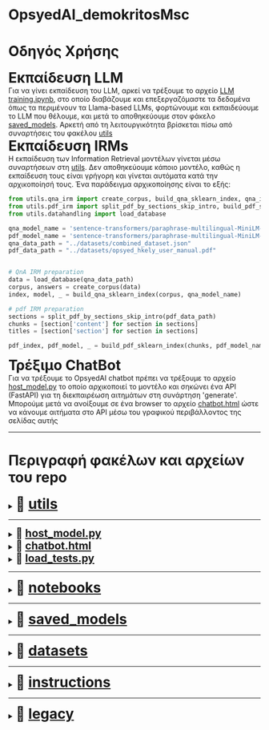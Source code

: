 # OpsyedAI_demokritosMsc

# Οδηγός Χρήσης

<summary><strong style="font-size: 2em;">Εκπαίδευση LLM</strong></summary>
Για να γίνει εκπαίδευση του LLM, αρκεί να τρέξουμε το αρχείο <a href="notebooks/LLM training.ipynb">LLM training.ipynb</a>, στο οποίο διαβάζουμε και επεξεργαζόμαστε τα δεδομένα όπως τα περιμένουν τα Llama-based LLMs, φορτώνουμε και εκπαιδεύουμε το LLM που θέλουμε, και μετά το αποθηκεύουμε στον φάκελο <a href="saved_models">saved_models</a>. Αρκετή από τη λειτουργικότητα βρίσκεται πίσω από συναρτήσεις του φακέλου <a href="utils">utils</a>



<summary><strong style="font-size: 2em;">Εκπαίδευση IRMs</strong></summary>
Η εκπαίδευση των Information Retrieval μοντέλων γίνεται μέσω συναρτήσεων στη <a href="utils">utils</a>. Δεν αποθηκεύουμε κάποιο μοντέλο, καθώς η εκπαίδευση τους είναι γρήγορη και γίνεται αυτόματα κατά την αρχικοποίησή τους. Ένα παράδειγμα αρχικοποίησης είναι το εξής:

```python
from utils.qna_irm import create_corpus, build_qna_sklearn_index, qna_irm_pipeline
from utils.pdf_irm import split_pdf_by_sections_skip_intro, build_pdf_sklearn_index, pdf_irm_pipeline
from utils.datahandling import load_database

qna_model_name = 'sentence-transformers/paraphrase-multilingual-MiniLM-L12-v2'
pdf_model_name = 'sentence-transformers/paraphrase-multilingual-MiniLM-L12-v2'
qna_data_path = "../datasets/combined_dataset.json"
pdf_data_path = "../datasets/opsyed_hkely_user_manual.pdf"


# QnA IRM preparation
data = load_database(qna_data_path)
corpus, answers = create_corpus(data)
index, model, _ = build_qna_sklearn_index(corpus, qna_model_name)

# pdf IRM preparation
sections = split_pdf_by_sections_skip_intro(pdf_data_path)
chunks = [section['content'] for section in sections]
titles = [section['section'] for section in sections]

pdf_index, pdf_model, _ = build_pdf_sklearn_index(chunks, pdf_model_name)
```



<summary><strong style="font-size: 2em;">Τρέξιμο ChatBot</strong></summary>
Για να τρέξουμε το OpsyedAI chatbot πρέπει να τρέξουμε το αρχείο <a href=host_model.py>host_model.py</a> το οποίο αρχικοποιεί το μοντέλο και σηκώνει ένα API (FastAPI) για τη διεκπαιρέωση αιτημάτων στη συνάρτηση 'generate'. Μπορούμε μετά να ανοίξουμε σε ένα browser το αρχείο <a href=chatbot.html>chatbot.html</a> ώστε να κάνουμε αιτήματα στο API μέσω του γραφικού περιβάλλοντος της σελίδας αυτής


<hr>

# Περιγραφή φακέλων και αρχείων του repo


<details>
  <summary><strong style="font-size: 2em;">📁 <a href="utils">utils</a></strong></summary>
  <div style="margin-left: 20px;">
  Ο φάκελος αυτός εμπεριέχει αρχεία με ορισμούς συναρτήσεων που χρησιμοποιούνται από τα notebooks, καθώς και κάποια λειτουργικά αρχεία όπως το host του μοντέλου και μια ιστοσελίδα που σηκώνουμε τοπικά για πειραματισμό

  <details>
    <summary><strong style="font-size: 1.5em;">📄 <a href="utils/datahandling.py">datahandling.py</a></strong></summary>
    <div style="margin-left: 20px;">
    Συναρτήσεις για φόρτωμα και επεξεργασία δεδομένων
    </div>
  </details>

  <details>
    <summary><strong style="font-size: 1.5em;">📄 <a href="utils/modeling.py">modeling.py</a></strong></summary>
    <div style="margin-left: 20px;">
    Συναρτήσεις για το φόρτωμα και τις λειτουργίες του LLM μοντέλου. Το μοντέλο φορτώνεται με BitsAndBytes quantization με 4-bit ακρίβεια, ώστε να χωράει σε μικρότερες gpu για εκπαίδευση. Κατά την εκπαίδευση χρησιμοποιείται LoRA (Low-Rank Adaptation) ώστε να εκπαιδεύονται στοχευμένα βάρη και όχι όλο το προεκπαιδευμένο μοντέλο, το οποίο βοηθάει στην ταχύτητα εκπαίδευσης και στο κόστος μνήμης
    </div>
  </details>

  <details>
    <summary><strong style="font-size: 1.5em;">📄 <a href="utils/pdf_irm.py">pdf_irm.py</a></strong></summary>
    <div style="margin-left: 20px;">
    Συναρτήσεις για τη λειτουργικότητα του pdf Iformation Retrieval Model (pdf IRM). Τα κεφάλαια του pdf χωρίζονται με regex που βρίσκει αριθμημένους τίτλους (π.χ. "2 Εγγραφή", "2.1 Σύνδεση", "5.3 Τα ραντεβού μου"), οπότε έχει και μια μικρή πιθανότητα σφάλματος. Έπειτα, τα περιεχόμενα των κεφαλαίων αναπαριστώνται χρησιμοποιώντας SentenceTransformer. Για κάποιο πιθανό κείμενο, μπορούμε να βρούμε το πιο σχετικό κεφάλαιο, εξετάζωντας την αναπαράσταση του κειμένου αυτού, με τις αναπαραστάσεις που φτιάξαμε ππρωτίστως, χρησιμοποιώντας NearestNeighbors. Υπάρχει επίσης η λειτουργία να απαντάμε πως η ερώτηση δεν είναι σχετική με τις λειτουργίες του μοντέλου μας, αν είναι πολύ μακριά από όλες τις ερωτήσεις στο QnA
    </div>
  </details>

  <details>
    <summary><strong style="font-size: 1.5em;">📄 <a href="utils/qna_irm.py">qna_irm.py</a></strong></summary>
    <div style="margin-left: 20px;">
    Συναρτήσεις για τη λειτουργικότητα του QnA Iformation Retrieval Model (QnA IRM). Οι ερωτήσεις ενός QnA dataset αναπαριστώνται χρησιμοποιώντας SentenceTransformer. Για κάποια πιθανή ερώτηση, μπορούμε να βρούμε την πιο σχετική ερώτηση του QnA, εξετάζωντας την αναπαράσταση της ερώτησης αυτής, με τις αναπαραστάσεις που φτιάξαμε ππρωτίστως, χρησιμοποιώντας NearestNeighbors
    </div>
  </details>

  <details>
    <summary><strong style="font-size: 1.5em;">📄 <a href="utils/opsyed_pipeline.py">opsyed_pipeline.py</a></strong></summary>
    <div style="margin-left: 20px;">
    Συναρτήσεις για την αρχικοποίηση και τη λειτουργικότητα του τελικού pipeline, που χρησιμοποιεί το LLM, και τα QnA IRM και pdf IRM
    </div>
  </details>

  <details>
    <summary><strong style="font-size: 1.5em;">📄 <a href="utils/analyze_metrics.py">analyze_metrics.py</a></strong></summary>
    <div style="margin-left: 20px;">
    Κώδικας για την ανάλυση των σκορ και τη γραφική τους αναπαράσταση με pyplot. Η τωρινή υλοποίηση αναμένει ένα xlsx αρχείο με συγκεκριμένο μορφότυπο, ένα παράδειγμα μπορεί να βρεθεί στο <a href="results/ΗΚΕΛΥ.xlsx">ΗΚΕΛΥ.xlsx</a>
    </div>
  </details>
  </div>
</details>

<hr>

<details>
  <summary><strong style="font-size: 1.5em;">📄 <a href="utils/host_model.py">host_model.py</a></strong></summary>
  <div style="margin-left: 20px;">
  Κάνει host το μοντέλο τοπικά μέσω FastAPI. Τα requests μπορούν να γίνουν στη συνάρτηση 'generate' με είσοδο απλά ένα string (την ερώτηση του χρήστη), και επιστρέφονται η απάντηση του OpsyedAI, καθώς και κάποιες boolean τιμές για το αν ενεργοποιήθηκε το QnA IRM, το pdf IRM, και αν η ερώτηση ήταν σχετική
  </div>
</details>

<details>
  <summary><strong style="font-size: 1.5em;">📄 <a href="utils/chatbot.html">chatbot.html</a></strong></summary>
  <div style="margin-left: 20px;">
  Μια τοπική σελίδα περιβάλλοντος τεσταρίσματος του opsyedai chatbot που στέλνει requests στο μοντέλο που γίνεται host από το <a href="utils/host_model.py">host_model.py</a>
  </div>
</details>

<details>
  <summary><strong style="font-size: 1.5em;">📄 <a href="utils/load_tests.py">load_tests.py</a></strong></summary>
  <div style="margin-left: 20px;">
  Χρησιμοποιήθηκε για να δοκιμαστεί το pipeline μας σε μια προσομοίωση αληθινού περιβάλλοντος με πολλαπλούς χρήστες και πιθανότητα ταυτόχρονων requests. Στέλνει requests στο μοντέλο που γίνεται host από το <a href="utils/host_model.py">host_model.py</a>
  </div>
</details>

<hr>

<details>
  <summary><strong style="font-size: 2em;">📁 <a href="notebooks">notebooks</a></strong></summary>
  <div style="margin-left: 20px;">
  Αυτός ο φάκελος εμπεριέχει όλα τα πειράματα και τον κώδικα που χρησιμοποιήθηκε κατά την έρευνα που έγινε για αυτό το task

  <details>
    <summary><strong style="font-size: 1.5em;">📄 <a href="notebooks/LLM training.ipynb">LLM training.ipynb</a></strong></summary>
    <div style="margin-left: 20px;">
    Κώδικας για τη φόρτωση προεκπαιδευμένου LLM και περαιτέρω εκπαίδευση στα δικά μας δεδομένα. Το μοντέλο που χρησιμοποιήσαμε είναι το <a href=https://huggingface.co/ilsp/Meltemi-7B-Instruct-v1.5>ilsp/Meltemi-7B-Instruct-v1.5</a>, λόγω της εξοικίωσής του με τα Ελληνικά
    </div>
  </details>

  <details>
    <summary><strong style="font-size: 1.5em;">📄 <a href="notebooks/QnA IRM.ipynb">QnA IRM.ipynb</a></strong></summary>
    <div style="margin-left: 20px;">
    Κώδικας για τη δοκιμή λειτουργικότητς και αποτελεσματικότητας (μέσω σκορ) του QnA IRM
    </div>
  </details>

  <details>
    <summary><strong style="font-size: 1.5em;">📄 <a href="notebooks/PDF IRM.ipynb">PDF IRM.ipynb</a></strong></summary>
    <div style="margin-left: 20px;">
    Κώδικας για τη δοκιμή λειτουργικότητς και αποτελεσματικότητας (μέσω πειραμάτων) του PDF IRM
    </div>
  </details>

  <details>
    <summary><strong style="font-size: 1.5em;">📄 <a href="notebooks/full pipeline.ipynb">full pipeline.ipynb</a></strong></summary>
    <div style="margin-left: 20px;">
    Κώδικας για τη δοκιμή λειτουργικότητας και αποτελεσματικότητας (μέσω πειραμάτων, και σκορ) ολόκληρου του pipeline (LLM, QnA IRM και PDF IRM)
    </div>
  </details>

  <details>
    <summary><strong style="font-size: 1.5em;">📄 <a href="notebooks/save_full_best.ipynb">save_full_best.ipynb</a></strong></summary>
    <div style="margin-left: 20px;">
    Όταν αποθηκεύουμε το μοντέλο, αποθηκεύεται ένα ποσοστό των παραμέτρων του, διότι χρησιμοποιούμε μια μέθοδο κατά την εκπαίδευση που τροποποιεί μόνο αυτό το ποσοστό των παραμέτρων (μέθοδος LoRA). Αυτό το αρχείο δίνει τη δυνατότητα να αποθηκεύσουμε το μοντέλο με όλες τις παραμέτρους του.
    </div>
  </details>

  <details>
    <summary><strong style="font-size: 1.5em;">📄 <a href="notebooks/fast_inference.ipynb">fast_inference.ipynb</a></strong></summary>
    <div style="margin-left: 20px;">
    Αυτό το αρχείο τρέχει το LLM και καταγράφει τους χρονισμούς αποκρίσεων του LLM ανά token. Το χρησιμοποιήσαμε για να δούμε πιθανές βελτιώσεις όταν τροποποιούσαμε κάτι στο LLM
    </div>
  </details>
  

  <details>
    <summary><strong style="font-size: 1.5em;">📄 <a href="notebooks/RLHF.ipynb">RLHF.ipynb</a></strong></summary>
    <div style="margin-left: 20px;">
    Κώδικας για τη δοκιμή λειτουργικότητας του Reinforcement Learning from Human Feedback (RHLF)
    </div>
  </details>
  </div>
</details>

<hr>

<details>
  <summary><strong style="font-size: 2em;">📁 <a href="saved_models">saved_models</a></strong></summary>
  <div style="margin-left: 20px;">
  Αυτός ο φάκελος χρησιμοποιείται για να αποθηκεύονται οι εκπαιδεύσεις μοντέλων
  </div>
</details>

<hr>

<details>
  <summary><strong style="font-size: 2em;">📁 <a href="datasets">datasets</a></strong></summary>
  <div style="margin-left: 20px;">
  Εμπεριέχει αρχεία με δεδομένα που μπορούν να χρησιμοποιηθούν για εκπαιδεύσεις, καταγραφή σκορ, και ανακτήσεις από Μοντέλα Ανάκτησης (Information Retrieval Models). Τα δεδομένα αφορούν κυρίως ερωτοαποκρίσεις επάνω στο περιβάλλον του ΗΚΕΛΥ

  <details>
    <summary><strong style="font-size: 1.5em;">📄 <a href="datasets/dataset_v2.json">dataset_v2.json</a></strong></summary>
    <div style="margin-left: 20px;">
    Δεδομένα 294 ερωτοαποκρίσεων, σχετικά με το ΗΚΕΛΥ, και γραμμένα από ανθρώπινο χέρι (όχι από χρήστες, από εμάς)
    </div>
  </details>

  <details>
    <summary><strong style="font-size: 1.5em;">📄 <a href="datasets/opsyed_hkely_user_manual.pdf">opsyed_hkely_user_manual.pdf</a></strong></summary>
    <div style="margin-left: 20px;">
    Εγχειρίδιο χρήσης Ηλεκτρονικού Κέντρου Εξυπηρέτησης Ληπτών Υγείας (Η.Κ.Ε.Λ.Υ). Χρησιμοποιείται στο PDF IRM μοντέλο για την εύρεση σχετικού κεφαλαίου με την ερώτηση του χρήστη
    </div>
  </details>

  <details>
    <summary><strong style="font-size: 1.5em;">📄 <a href="datasets/images.json">images.json</a></strong></summary>
    <div style="margin-left: 20px;">
    Metadata για τις φωτογραφίες που εμπεριέχονται στο <a href="datasets/opsyed_hkely_user_manual.pdf">opsyed_hkely_user_manual.pdf</a>
    </div>
  </details>

  <details>
    <summary><strong style="font-size: 1.5em;">📄 <a href="datasets/combined_dataset.json">combined_dataset.json</a></strong></summary>
    <div style="margin-left: 20px;">
    Συνδυασμός των αρχείων <a href="datasets/dataset_v2.json">dataset_v2.json</a> και <a href="datasets/images.json">images.json</a> όπου μια ερώτηση σχετίζεται με εικόνες
    </div>
  </details>

  <details>
    <summary><strong style="font-size: 1.5em;">📄 <a href="datasets/rephrased_faq_v1.json">rephrased_faq_v1.json</a></strong></summary>
    <div style="margin-left: 20px;">
    Αναδιατυπώσεις 40 ερωτήσεων από το <a href="datasets/combined_dataset.json">combined_dataset.json</a> για χρησιμοποίησή τους για μέτρηση απόδοσης του μοντέλου σε 'άγνωστα' κείμενεα
    </div>
  </details>

  <details>
    <summary><strong style="font-size: 1.5em;">📄 <a href="datasets/rephrased_faq_v2.json">rephrased_faq_v2.json</a></strong></summary>
    <div style="margin-left: 20px;">
    Διαφορετικές αναδιατυπώσεις των ίδιων 40 ερωτήσεων που αναδιατυπώνονται στο <a href="datasets/rephrased_faq_v1.json">rephrased_faq_v1.json</a>
    </div>
  </details>

  <details>
    <summary><strong style="font-size: 1.5em;">📄 <a href="datasets/rephrased_faq_v3.json">rephrased_faq_v3.json</a></strong></summary>
    <div style="margin-left: 20px;">
    Ακόμα άλλες διαφορετικές αναδιατυπώσεις των ίδιων 40 ερωτήσεων που αναδιατυπώνονται στο <a href="datasets/rephrased_faq_v1.json">rephrased_faq_v1.json</a>. Συνολικά τα 3 αρχεία έχουν 120 ερωτήσεις (3 αναδιατυπώσεις 40 ερωτήσεων από το <a href="datasets/combined_dataset.json">combined_dataset.json</a>)
    </div>
  </details>

  <details>
    <summary><strong style="font-size: 1.5em;">📄 <a href="datasets/test_ratings.csv">test_ratings.csv</a></strong></summary>
    <div style="margin-left: 20px;">
    Περιέχει το πρότυπο των δεδομένων που θα χρειαστούν για RHLF. Χρησιμοποιήθηκε και για να δοκιμαστεί ο κώδικας του RHLF
    </div>
  </details>
  </div>
</details>

<hr>

<details>
  <summary><strong style="font-size: 2em;">📁 <a href="instructions">instructions</a></strong></summary>
  <div style="margin-left: 20px;">
  Εμπεριέχει αρχεία με προκαθορισμένα κείμενα που μπορούν να δωθούν στο LLM ως οδηγίες ή να απαντάει το LLM με αυτά

  <details>
    <summary><strong style="font-size: 1.5em;">📄 <a href="instructions/v1 LLM instructions.txt">v1 LLM instructions.txt</a></strong></summary>
    <div style="margin-left: 20px;">
    Οι τωρινές οδηγίες που δίνονται στο μοντέλο. Λιτές και γραμμένες με το χέρι
    </div>
  </details>

  <details>
    <summary><strong style="font-size: 1.5em;">📄 <a href="instructions/v1 LLM unrelated response.txt">v1 LLM unrelated response.txt</a></strong></summary>
    <div style="margin-left: 20px;">
    Η τωρινή αυτοματοποιημένη απάντηση που δίνει το μοντέλο όταν θεωρεί πως η ερώτηση δεν ήταν σχετική
    </div>
  </details>

  <details>
    <summary><strong style="font-size: 1.5em;">📄 <a href="instructions/pdf suggestion.txt">pdf suggestion.txt</a></strong></summary>
    <div style="margin-left: 20px;">
    Το τωρινό αυτοματοποιημένο μήνυμα που προσθέτει το μοντέλο στην απάντησή του όταν θεωρεί πως η ερώτηση σχετίζεται με συγκεκριμένα κείμενα του <a href="datasets/guide.pdf">guide.pdf</a>
    </div>
  </details>

  <details>
    <summary><strong style="font-size: 1.5em;">📄 <a href="instructions/AI Agent Instructions.txt">AI Agent Instructions.txt</a></strong></summary>
    <div style="margin-left: 20px;">
    Υπεραναλυτικές οδηγίες που έδωσε το chatgpt όταν του περιγράψαμε το μοντέλο που έχουμε, τον σκοπό του, και αρκετούς από τους στόχους μας για αυτό. Είναι στα Αγγλικά, οπότε δε μας χρησιμεύει σε αυτή τη μορφή
    </div>
  </details>

  <details>
    <summary><strong style="font-size: 1.5em;">📄 <a href="instructions/AI Agent Instructions Greek.txt">AI Agent Instructions Greek.txt</a></strong></summary>
    <div style="margin-left: 20px;">
    Μετάφραση του chatgpt για το <a href="AI Agent Instructions.txt">AI Agent Instructions.txt</a> η οποία πέρασε και από ανθρώπινο χέρι για διορθώσεις και αλλαγές. Όταν δώθηκαν στο μοντέλο είχε χειρότερο σκορ από τις βασικές οδηγίες (αρχείο <a href="v1 LLM instructions.txt">v1 LLM instructions.txt</a>)
    </div>
  </details>
  </div>
</details>

<hr>

<details>
  <summary><strong style="font-size: 2em;">📁 <a href="legacy">legacy</a></strong></summary>
  <div style="margin-left: 20px;">

  Εμπεριέχει αρχεία από τις παλιές υλοποιήσεις που είχαν γίνει

  <details>
    <summary><strong style="font-size: 1.5em;">📄 <a href="legacy/meltemi.py">meltemi.py</a></strong></summary>
    <div style="margin-left: 20px;">
    Αυτός ο κώδικας μετατρέπει ένα γενικό ελληνικό γλωσσικό μοντέλο (Meltemi-7B) σε έναν εξειδικευμένο βοηθό για ιατρικά ραντεβού. Συγκεκριμένα:
    <ul>
      <li>Φορτώνει ερωτήσεις και απαντήσεις σχετικά με ιατρικά ραντεβού από ένα αρχείο JSON</li>
      <li>Χρησιμοποιεί μια τεχνική που λέγεται LoRA για να εκπαιδεύσει το μοντέλο με αποδοτικό τρόπο, αλλάζοντας μόνο ένα μικρό μέρος των παραμέτρων του</li>
      <li>Εφαρμόζει κβαντοποίηση 4-bit για να μειώσει τις απαιτήσεις μνήμης, επιτρέποντας την εκπαίδευση ακόμα και σε υπολογιστές με περιορισμένη μνήμη GPU</li>
      <li>Μετά την εκπαίδευση, αποθηκεύει το προσαρμοσμένο μοντέλο και δημιουργεί ένα απλό περιβάλλον συνομιλίας όπου ο χρήστης μπορεί να κάνει ερωτήσει στα ελληνικά σχετικά με ιατρικά ραντεβού και να λάβει σχετικές απαντήσεις</li>
    </ul>
    </div>
  </details>

  <details>
    <summary><strong style="font-size: 1.5em;">📄 <a href="legacy/load_meltemi.py">load_meltemi.py</a></strong></summary>
    <div style="margin-left: 20px;">
    Αυτός ο κώδικας φορτώνει και χρησιμοποιεί το ήδη εκπαιδευμένο μοντέλο του ιατρικού βοηθού για συνομιλία. Συγκεκριμένα:
    <ul>
      <li>Δημιουργεί έναν φάκελο για προσωρινή αποθήκευση τμημάτων του μοντέλου (offload) ώστε να βελτιστοποιηθεί η χρήση μνήμης</li>
      <li>Ρυθμίζει κβαντοποίηση 4-bit για να μειώσει τις απαιτήσεις μνήμης GPU κατά τη φόρτωση του μοντέλου</li>
      <li>Φορτώνει το προηγουμένως εκπαιδευμένο μοντέλο και τον tokenizer από τον φάκελο "saved_models/meltemi-greek-medical-assistant-final-instr"</li>
      <li>Ορίζει μια συνάρτηση generate_response που παίρνει ως είσοδο την ερώτηση του χρήστη, τη μορφοποιεί κατάλληλα με τις ετικέτες [INST], και επιστρέφει την απάντηση του μοντέλου</li>
      <li>Δημιουργεί ένα απλό διαδραστικό περιβάλλον συνομιλίας στην κονσόλα, όπου ο χρήστης μπορεί να υποβάλει ερωτήσεις σχετικά με ιατρικά ραντεβού και να λάβει απαντήσεις</li>
    </ul>
    </div>
  </details>

  <details>
    <summary><strong style="font-size: 1.5em;">📄 <a href="legacy/meltemi_feedback.py">meltemi_feedback.py</a></strong></summary>
    <div style="margin-left: 20px;">
    Αυτός ο κώδικας δημιουργεί ένα διαδραστικό περιβάλλον για τον ιατρικό βοηθό ραντεβού με προσθήκη συστήματος ανατροφοδότησης για τη συνεχή βελτίωση του μοντέλου. Συγκεκριμένα: Φορτώνει το προεκπαιδευμένο μοντέλο του ιατρικού βοηθού με κβαντοποίηση 4-bit για βέλτιστη χρήση μνήμης. Δημιουργεί φακέλους για την προσωρινή αποθήκευση τμημάτων του μοντέλου και για την αποθήκευση της ανατροφοδότησης των χρηστών. Υλοποιεί ένα σύστημα συλλογής ανατροφοδότησης που:
    <ul>
      <li>Ρωτά τον χρήστη αν η απάντηση ήταν ικανοποιητική</li>
      <li>Σε περίπτωση αρνητικής απάντησης, ζητά από τον χρήστη να παρέχει τη σωστή απάντηση</li>
      <li>Αποθηκεύει όλη την ανατροφοδότηση (θετική και αρνητική) σε ξεχωριστά αρχεία JSON
      Παρέχει μια συνάρτηση (prepare_fine_tuning_dataset) που μπορεί να χρησιμοποιηθεί για τη δημιουργία νέου συνόλου δεδομένων εκπαίδευσης από την συλλεγμένη ανατροφοδότηση.
      Το τελικό αρχείο εκπαίδευσης περιλαμβάνει:</li>
      <ul>
        <li>Τις διορθωμένες απαντήσεις από τη αρνητική ανατροφοδότηση</li>
        <li>Τις αρχικές απαντήσεις του μοντέλου που έλαβαν θετική ανατροφοδότηση
        Ο κώδικας όχι μόνο επιτρέπει στους χρήστες να συνομιλήσουν με τον ιατρικό βοηθό, αλλά δημιουργεί και ένα σύστημα συνεχούς βελτίωσης μέσω της ανατροφοδότησης, επιτρέποντας στο μοντέλο να γίνεται όλο και πιο ακριβές με την πάροδο του χρόνου, καθώς μαθαίνει από τα λάθη του και ενισχύει τις σωστές απαντήσεις του</li>
      </ul>
    </ul>
    </div>
  </details>

  <details>
    <summary><strong style="font-size: 1.5em;">📄 <a href="legacy/terminal_for_meltemi.py">terminal_for_meltemi.py</a></strong></summary>
    <div style="margin-left: 20px;">
    Αυτός ο κώδικας δημιουργεί μια προηγμένη διεπαφή τερματικού για τον ιατρικό βοηθό ραντεβού με οπτικές βελτιώσεις και εφέ. Συγκεκριμένα: Χρησιμοποιεί τη βιβλιοθήκη colorama για να προσθέσει χρώματα και στυλ στο κείμενο της κονσόλας, λειτουργώντας σωστά σε όλα τα λειτουργικά συστήματα. Προσθέτει οπτικά εφέ όπως:
    <ul>
      <li>Καθαρισμό οθόνης</li>
      <li>Στυλιζαρισμένη επικεφαλίδα με πλαίσιο</li>
      <li>Εφέ πληκτρολόγησης κατά την εμφάνιση των απαντήσεων</li>
      <li>Κινούμενο animation "σκέψης" κατά τη διάρκεια της δημιουργίας απάντησης</li>
      <li>Παρέχει λειτουργίες διεπαφής όπως:</li>
      <li>Εντολή "έξοδος" για τερματισμό</li>
      <li>Εντολή "καθαρισμός" για καθαρισμό της οθόνης</li>
      <li>Διαχείριση σφαλμάτων και διακοπών πληκτρολογίου
      <li>Διατηρεί το βασικό μοντέλο πίσω από τη διεπαφή:</li>
      <li>Φορτώνει το μοντέλο με κβαντοποίηση 4-bit για βέλτιστη απόδοση</li>
      <li>Δημιουργεί απαντήσεις με την ίδια ποιότητα
      Ο κώδικας προσθέτει μια επαγγελματική, φιλική προς τον χρήστη και οπτικά ελκυστική διεπαφή στον βοηθό ιατρικών ραντεβού, κάνοντας την αλληλεπίδραση πιο ευχάριστη και εύχρηστη, ενώ παράλληλα διατηρεί όλη τη λειτουργικότητα του μοντέλου</li>
    </ul>
    </div>
  </details>

  <details>
    <summary><strong style="font-size: 1.5em;">📄 <a href="legacy/hkely-rag-system-chat.py">hkely-rag-system-chat.py</a></strong></summary>
    <div style="margin-left: 20px;">
    Το παρόν script δημιουργεί ένα έξυπνο σύστημα ερωταποκρίσεων (RAG) για την πλατφόρμα ΗΚΕΛΥ. Φορτώνει το εγχειρίδιο χρήστη (PDF) και ένα αρχείο δεδομένων (JSON) με ερωταπαντήσεις και μεταδεδομένα, εκπαιδεύει ένα σύστημα αναζήτησης και συνδυάζει τις πληροφορίες με το meltemi που έχει γίνει finetuned. Ο χρήστης μπορεί να υποβάλει ερωτήσεις (σε ελληνικά) και το σύστημα απαντά χρησιμοποιώντας τα πιο σχετικά αποσπάσματα από το εγχειρίδιο και τα δεδομένα, παρουσιάζοντας ταυτόχρονα τις πηγές της απάντησης
    </div>
  </details>
  </div>
</details>
